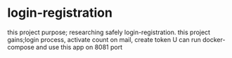 # login-registration
this project purpose; researching safely login-registration.
this project gains;login process, activate count on mail, create token 
U can  run docker-compose and use this app on 8081 port
